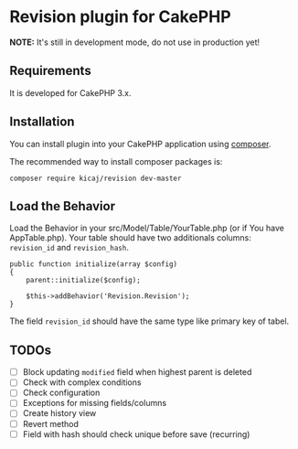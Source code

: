 # Revision plugin for CakePHP

**NOTE:** It's still in development mode, do not use in production yet!

## Requirements

It is developed for CakePHP 3.x.

## Installation

You can install plugin into your CakePHP application using [composer](http://getcomposer.org).

The recommended way to install composer packages is:
```
composer require kicaj/revision dev-master
```

Load the Behavior
---------------------

Load the Behavior in your src/Model/Table/YourTable.php (or if You have AppTable.php). Your table should have two additionals columns: `revision_id` and `revision_hash`.
```
public function initialize(array $config)
{
    parent::initialize($config);

    $this->addBehavior('Revision.Revision');
}
```
The field `revision_id` should have the same type like primary key of tabel.

## TODOs

- [ ] Block updating `modified` field when highest parent is deleted
- [ ] Check with complex conditions
- [ ] Check configuration
- [ ] Exceptions for missing fields/columns
- [ ] Create history view
- [ ] Revert method
- [ ] Field with hash should check unique before save (recurring)
